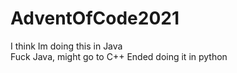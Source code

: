 # AdventOfCode2021
I think Im doing this in Java</br>
Fuck Java, might go to C++
Ended doing it in python
